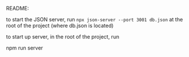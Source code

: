 README:

to start the JSON server, run `npx json-server --port 3001 db.json` at the root of the project (where db.json is located)

to start up server, in the root of the project, run

npm run server